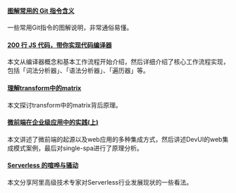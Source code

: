 
#### [图解常用的 Git 指令含义](https://mp.weixin.qq.com/s/oKMdlo6jsIcMcZW8nzoAUg)
一些常用Git指令的图解说明，非常通俗易懂。

#### [200 行 JS 代码，带你实现代码编译器](https://mp.weixin.qq.com/s/aZCJf3oKC9TdKl-AbIyT3g)
本文从编译器概念和基本工作流程开始介绍，然后详细介绍了核心工作流程实现，包括「词法分析器」、「语法分析器」、「遍历器」等。

#### [理解transform中的matrix](https://mp.weixin.qq.com/s/twJQHWpqMC-6TYzK03Dciw)
本文探讨transform中的matrix背后原理。

#### [微前端在企业级应用中的实践(上)](https://mp.weixin.qq.com/s/tutFXv6djecT6lnL9Je71Q)
本文讲述了微前端的起源以及web应用的多种集成方式，然后讲述DevUI的web集成模式案例，最后对single-spa进行了原理分析。

#### [Serverless 的喧哗与骚动](https://mp.weixin.qq.com/s/8Nu_p-ZcBuIcUcGEVnYW4A)
本文分享阿里高级技术专家对Serverless行业发展现状的一些看法。
